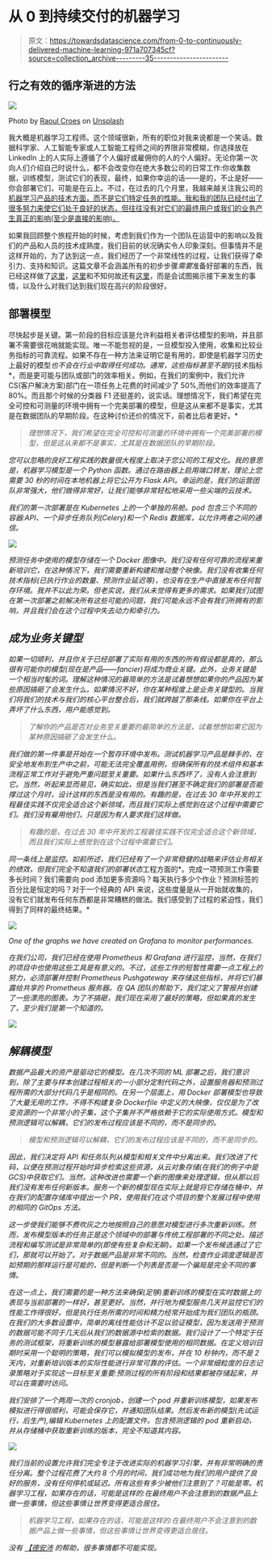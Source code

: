# 从 0 到持续交付的机器学习

> 原文：<https://towardsdatascience.com/from-0-to-continuously-delivered-machine-learning-971a707345cf?source=collection_archive---------35----------------------->

## 行之有效的循序渐进的方法

![](img/1b885dd9f2745c3e9d67fba9bd1bb7e7.png)

Photo by [Raoul Croes](https://unsplash.com/@rxcroes?utm_source=unsplash&utm_medium=referral&utm_content=creditCopyText) on [Unsplash](https://unsplash.com/s/photos/rotterdam?utm_source=unsplash&utm_medium=referral&utm_content=creditCopyText)

我大概是机器学习工程师。这个领域很新，所有的职位对我来说都是一个笑话。数据科学家、人工智能专家或人工智能工程师之间的界限非常模糊，你选择放在 LinkedIn 上的人实际上遵循了个人偏好或雇佣你的人的个人偏好。无论你第一次向人们介绍自己时说什么，都不会改变你在绝大多数公司的日常工作:你收集数据，训练模型，测试它们的表现，最终，如果你幸运的话——是的，不止是好——你会部署它们，可能是在云上。不过，在过去的几个月里，我越来越关注我公司的[机器学习产品的技术方面，而不是它们特定任务的性能。我和我的团队已经付出了很多努力来使它们处于良好的状态，但往往没有对它们的最终用户或我们的业务产生真正的影响(至少是直接的影响)。](https://housinganywhere.com/)

如果我回顾整个旅程开始的时候，考虑到我们作为一个团队在运营中的影响以及我们的产品和人员的技术成熟度，我们目前的状况确实令人印象深刻。但事情并不是这样开始的，为了达到这一点，我们经历了一个非常线性的过程，让我们获得了牵引力、支持和知识。这篇文章不会涵盖所有的初步步骤*需要*准备好部署的东西，我已经这样做了[这里](https://medium.com/data-science-housinganywhere/how-to-do-data-science-on-an-evolving-website-5fdec1c995da)，[这里](/detecting-scams-using-ai-for-real-6c96e712cf09)和不知何故还有[这里](/random-thoughts-on-my-first-ml-deployment-8e8c89df047f)，而是会试图揭示接下来发生的事情，以及什么对我们达到我们现在高兴的阶段很好。

## 部署模型

尽快起步是关键。第一阶段的目标应该是允许利益相关者评估模型的影响，并且部署不需要很花哨就能实现。唯一不能忽视的是，一旦模型投入使用，收集和比较业务指标的可靠流程。如果不存在一种方法来证明它是有用的，即使是机器学习历史上最好的模型*也不会在行业中取得任何成功。通常，这些指标甚至不是*的技术指标*，而是更可能与团队或部门的效率相关。例如，在我们的案例中，我们允许 CS(客户解决方案)部门在一项任务上花费的时间减少了 50%,而他们的效率提高了 80%。而且那个时候的分类器 F1 还挺差的，说实话。理想情况下，我们希望在完全可控和可测量的环境中拥有一个完美部署的模型，但是这从来都不是事实，尤其是在数据团队的早期阶段。在这种讨价还价的情况下，前者比后者更好。*

> *理想情况下，我们希望在完全可控和可测量的环境中拥有一个完美部署的模型，但是这从来都不是事实，尤其是在数据团队的早期阶段。*

*您可以忽略的良好工程实践的数量很大程度上取决于您公司的工程文化。我的意思是，机器学习模型是一个 Python 函数。通过在路由器上启用端口转发，理论上您需要 30 秒的时间在本地机器上将它公开为 Flask API。幸运的是，我们的运营团队非常强大，他们做得非常好，让我们能够非常轻松地采用一些尖端的云技术。*

*我们的第一次部署是在 Kubernetes 上的一个单独的吊舱。pod 包含三个不同的容器:API、一个异步任务队列(Celery)和一个 Redis 数据库，以允许两者之间的通信。*

*![](img/51df1fb09951b48ad3a999bf4ff67882.png)*

*预测任务中使用的模型存储在一个 Docker 图像中。我们没有任何可靠的流程来重新培训它，在这种情况下，我们需要重新构建和推动整个映像。我们没有收集任何技术指标(已执行作业的数量、预测作业延迟等)，也没有在生产中直接发布任何暂存环境。我并不以此为荣。但老实说，我们从未觉得有更多的需求。如果我们试图在第一次部署之前解决所有这些可能的问题，我们可能永远不会有我们所拥有的影响，并且我们会在这个过程中失去动力和牵引力。*

## *成为业务关键型*

*如果一切顺利，并且你关于已经部署了实际有用的东西的所有假设都是真的，那么很有可能你的模型(现在是产品——fancier)将成为商业关键。此外，*业务关键*是一个相当时髦的词。理解这种情况的最简单的方法是试着想想如果你的产品因为某些原因搞砸了会发生什么。如果情况不好，你在某种程度上是业务关键型的。当我们将我们的技术与我们的核心平台整合后，我们就跨越了那条线。如果你在平台上弄坏了什么东西，用户能感觉到。*

> *了解你的产品是否对业务至关重要的最简单的方法是，试着想想如果它因为某种原因搞砸了会发生什么。*

*我们做的第一件事是开始在一个暂存环境中发布。测试机器学习产品是棘手的，在安全地发布到生产中之前，可能无法完全覆盖用例，但确保所有的技术组件和基本流程正常工作对于避免严重问题至关重要。如果什么东西坏了，没有人会注意到它。当然，听起来显而易见，确实如此，但是当我们甚至不确定我们的部署是否能撑过这个月时，设计这样的东西是没有用的。有趣的是，在过去 30 年中开发的工程最佳实践不仅完全适合这个新领域，而且我们实际上感觉到在这个过程中需要它们。我们没有雇用他们，只是因为有人要求我们这样做。*

> *有趣的是，在过去 30 年中开发的工程最佳实践不仅完全适合这个新领域，而且我们实际上感觉到在这个过程中需要它们。*

*同一条线上是监控。如前所述，我们已经有了一个非常稳健的战略来评估业务相关的绩效，但我们完全不知道我们的部署状态*工程方面的*。完成一项预测工作需要多长时间？我们需要向 pod 添加更多资源吗？每天执行多少个作业？预测标签的百分比是恒定的吗？对于一个经典的 API 来说，这些度量是从一开始就收集的，没有它们就发布任何东西都是非常糟糕的做法。我们感受到了过程的紧迫性，我们得到了同样的最终结果。*

*![](img/67bb47b85874bbd1e5162056590c403c.png)*

*One of the graphs we have created on Grafana to monitor performances.*

*在我们公司，我们已经在使用 Prometheus 和 Grafana 进行监控，当然，在我们的项目中也使用这些工具是有意义的。不过，这些工作的短暂性需要一点工程上的努力，必须部署并控制 Prometheus Pushgateway 来存储这些指标，并将它们暴露给共享的 Prometheus 服务器。在 QA 团队的帮助下，我们定义了警报并创建了一些漂亮的图表。为了不搞砸，我们现在采用了最好的策略，但如果真的发生了，至少我们是第一个知道的。*

*![](img/afa717efe9e04e5c36b5c8267ee5008e.png)*

## *解耦模型*

*数据产品最大的资产是驱动它的模型。在几次不同的 ML 部署之后，我们意识到，除了主要与样本创建过程相关的一小部分定制代码之外，设置服务器和预测过程所需的大部分代码几乎是相同的。在另一个层面上，用 Docker 部署模型也导致了大量无用的工作，不得不构建复杂 Dockerfile 中定义的大映像，仅仅是为了改变资源的一个非常小的子集，这个子集并不严格依赖于它的实际使用方式。模型和预测逻辑可以解耦，它们的发布过程应该是不同的，而不是同步的。*

> *模型和预测逻辑可以解耦，它们的发布过程应该是不同的，而不是同步的。*

*因此，我们决定将 API 和任务队列从模型和相关文件中分离出来。我们改进了代码，以便在预测过程开始时异步检索这些资源，从云对象存储(在我们的例子中是 GCS)中获取它们。当然，这种改进也需要一个新的图像来处理逻辑，但从那以后我们没有发布任何新版本。服务一个新的模型现在实际上就是将它存储在桶中，并在我们的配置存储库中提出一个 PR，使用我们在这个项目的整个发展过程中使用的相同的 GitOps 方法。*

*这一步使我们能够不费吹灰之力地按照自己的意愿对模型进行多次重新训练。然而，发布模型版本的任务正是这个领域中的部署与传统工程部署的不同之处。描述流程和编写测试是非常简单的(即使有些复杂和无聊)。如果一个发布候选通过了它们，那就可以开始了。对于数据产品是非常不同的。当然，检查作业调度逻辑是否如预期的那样运行是可能的，但是判断一个列表是否是一个骗局是完全不同的事情。*

*在这一点上，我们需要的是一种方法来确保(足够)重新训练的模型在实时数据上的表现与当前部署的一样好，甚至更好。当然，并行地为模型服务几天并监控它们的性能工作得很好，但是执行任务所需的时间和精力经常开始成为我们团队的瓶颈。在我们的大多数设置中，简单的离线性能估计不足以验证模型，因为发送用于预测的数据可能不同于几天后从我们的数据源中检索的数据。我们设计了一个特定于任务的测试框架，将重新训练的模型暴露给部署模型使用的相同数据。在定义培训日期时采用一个聪明的策略，我们可以模拟模型的发布，并在 10 秒钟内，而不是 2 天内，对重新培训版本的实际性能进行非常可靠的评估。一个非常细粒度的日志记录策略对于实现这一目标至关重要:预测过程的所有阶段和结果都被存储起来，并可以在需要时访问。*

*我们安排了一个两周一次的 cronjob，创建一个 pod 并重新训练模型，如果发布模拟进行得很顺利，可能会保存它，并通知团队结果。然后发布新的模型(先试运行，后生产),编辑 Kubernetes 上的配置文件。包含预测逻辑的 pod 重新启动，并从存储桶中获取重新训练的版本，完全不知道其内容。*

*![](img/554aee325a978e3c56763b243672354e.png)*

*我们当前的设置允许我们完全专注于改进实际的机器学习引擎，并有非常明确的责任分离。整个过程花费了大约 8 个月的时间，我们成功地为我们的用户提供了良好的服务，没有任何停机或延迟。所有这些有多少被他们注意到了？可能是零。机器学习工程，如果存在的话，可能是这样的:在最终用户不会注意到的数据产品上做一些事情，但这些事情让世界变得更适合居住。*

> *机器学习工程，如果存在的话，可能是这样的:在最终用户不会注意到的数据产品上做一些事情，但这些事情让世界变得更适合居住。*

*没有 [*【德安沛*](https://www.linkedin.com/in/duc-anh-bui-b58521171/) *的帮助，很多事情都不可能实现。**
